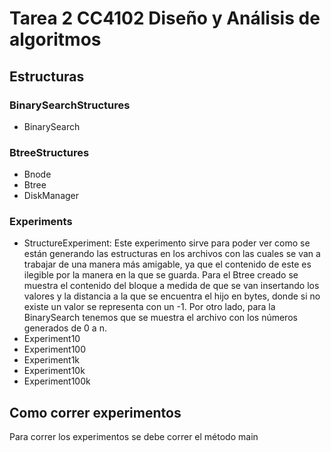 # Tarea 2 CC4102 Diseño y Análisis de algoritmos
## Estructuras
### BinarySearchStructures
* BinarySearch
### BtreeStructures
* Bnode
* Btree
* DiskManager
### Experiments
* StructureExperiment: Este experimento sirve para poder ver como se están generando las
estructuras en los archivos con las cuales se van a trabajar de una manera más amigable,
ya que el contenido de este es ilegible por la manera en la que se guarda. Para el Btree creado
se muestra el contenido del bloque a medida de que se van insertando los valores y la distancia a la que se encuentra el hijo en bytes, donde
si no existe un valor se representa con un -1. Por otro lado, para la BinarySearch tenemos que se
muestra el archivo con los números generados de 0 a n.
* Experiment10
* Experiment100
* Experiment1k
* Experiment10k
* Experiment100k

## Como correr experimentos
Para correr los experimentos se debe correr el método main
